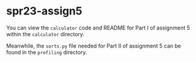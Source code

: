 # spr23-assign5

You can view the `calculator` code and README for Part I of assignment 5 within the `calculator` directory.

Meanwhile, the `sorts.py` file needed for Part II of assignment 5 can be found in the `profiling` directory.

